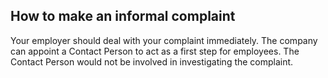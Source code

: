 ##  How to make an informal complaint

Your employer should deal with your complaint immediately. The company can
appoint a Contact Person to act as a first step for employees. The Contact
Person would not be involved in investigating the complaint.
